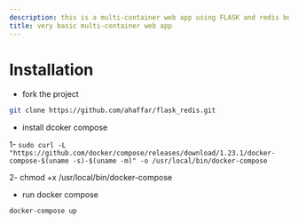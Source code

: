 ```yaml
---
description: this is a multi-container web app using FLASK and redis build with MIGHTY docker-compose
title: very basic multi-container web app
---
```



# Installation
* fork the project
```bash
git clone https://github.com/ahaffar/flask_redis.git
```
* install dcoker compose

 1-  ```sudo curl -L "https://github.com/docker/compose/releases/download/1.23.1/docker-compose-$(uname -s)-$(uname -m)" -o /usr/local/bin/docker-compose```

 2-  chmod +x /usr/local/bin/docker-compose


* run docker compose
```
docker-compose up
```

